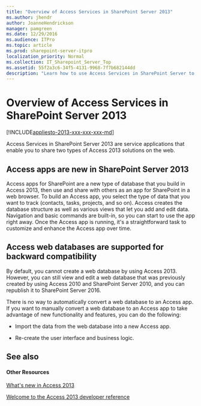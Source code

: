 ```yaml
---
title: "Overview of Access Services in SharePoint Server 2013"
ms.author: jhendr
author: JoanneHendrickson
manager: pamgreen
ms.date: 12/29/2016
ms.audience: ITPro
ms.topic: article
ms.prod: sharepoint-server-itpro
localization_priority: Normal
ms.collection: IT_Sharepoint_Server_Top
ms.assetid: 55f2a3c6-34f5-4131-9968-7f7b682144dd
description: "Learn how to use Access Services in SharePoint Server to share solutions on the web."
---
```


# Overview of Access Services in SharePoint Server 2013

[!INCLUDE[appliesto-2013-xxx-xxx-xxx-md](../includes/appliesto-2013-xxx-xxx-xxx-md.md)] 
  
Access Services in SharePoint Server 2013 are service applications that enable you to share two types of Access 2013 solutions on the web.
  
## Access apps are new in SharePoint Server 2013

Access apps for SharePoint are a new type of database that you build in Access 2013, then use and share with others as an app for SharePoint in a web browser. To build an Access app, you select the type of data that you want to track (contacts, tasks, projects, and so on). Access creates the database structure as well as various views that let you add and edit data. Navigation and basic commands are built-in, so you can start to use the app right away. Once the Access app is running, it's a straightforward task to customize and enhance the Access app over time.
  
## Access web databases are supported for backward compatibility

By default, you cannot create a web database by using Access 2013. However, you can still view and edit a web database that was previously created by using Access 2010 and SharePoint Server 2010, and you can republish it to SharePoint Server 2016.
  
There is no way to automatically convert a web database to an Access app. If you want to manually convert a web database to an Access app to take advantage of new functionality and features, you can do the following:
  
- Import the data from the web database into a new Access app.
    
- Re-create the user interface and business logic.
    
## See also

#### Other Resources

[What's new in Access 2013](https://go.microsoft.com/fwlink/p/?LinkId=268109)
  
[Welcome to the Access 2013 developer reference](https://go.microsoft.com/fwlink/p/?LinkId=268112)

